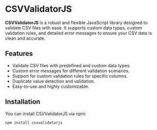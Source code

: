 # CSVValidatorJS

**CSVValidatorJS** is a robust and flexible JavaScript library designed to validate CSV files with ease. It supports custom data types, custom validation rules, and detailed error messages to ensure your CSV data is clean and accurate.

## Features
- Validate CSV files with predefined and custom data types.
- Custom error messages for different validation scenarios.
- Support for custom validation rules for specific columns.
- Duplicate value detection and validation.
- Easy-to-use and highly customizable.

## Installation
You can install CSVValidatorJS via npm:
```bash
npm install csvvalidatorjs
